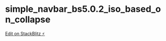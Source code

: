 # simple_navbar_bs5.0.2_iso_based_on_collapse

[Edit on StackBlitz ⚡️](https://stackblitz.com/edit/web-platform-pqpuki)